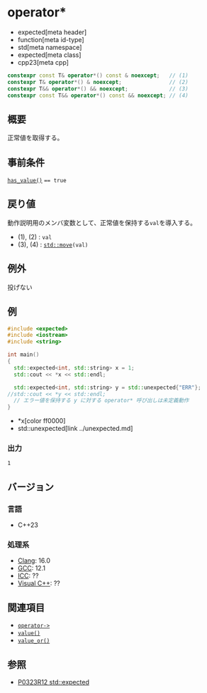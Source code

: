 # operator*
* expected[meta header]
* function[meta id-type]
* std[meta namespace]
* expected[meta class]
* cpp23[meta cpp]

```cpp
constexpr const T& operator*() const & noexcept;   // (1)
constexpr T& operator*() & noexcept;               // (2)
constexpr T&& operator*() && noexcept;             // (3)
constexpr const T&& operator*() const && noexcept; // (4)
```

## 概要
正常値を取得する。


## 事前条件
[`has_value()`](has_value.md) `== true`


## 戻り値
動作説明用のメンバ変数として、正常値を保持する`val`を導入する。

- (1), (2) : `val`
- (3), (4) : [`std::move`](/reference/utility/move.md)`(val)`


## 例外
投げない


## 例
```cpp example
#include <expected>
#include <iostream>
#include <string>

int main()
{
  std::expected<int, std::string> x = 1;
  std::cout << *x << std::endl;

  std::expected<int, std::string> y = std::unexpected{"ERR"};
//std::cout << *y << std::endl;
  // エラー値を保持する y に対する operator* 呼び出しは未定義動作
}
```
* *x[color ff0000]
* std::unexpected[link ../unexpected.md]

### 出力
```
1
```


## バージョン
### 言語
- C++23

### 処理系
- [Clang](/implementation.md#clang): 16.0
- [GCC](/implementation.md#gcc): 12.1
- [ICC](/implementation.md#icc): ??
- [Visual C++](/implementation.md#visual_cpp): ??


## 関連項目
- [`operator->`](op_arrow.md)
- [`value()`](value.md)
- [`value_or()`](value_or.md)


## 参照
- [P0323R12 std::expected](https://www.open-std.org/jtc1/sc22/wg21/docs/papers/2022/p0323r12.html)
